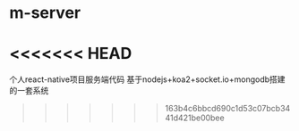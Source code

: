 # m-server
<<<<<<< HEAD
=======
个人react-native项目服务端代码
基于nodejs+koa2+socket.io+mongodb搭建的一套系统
>>>>>>> 163b4c6bbcd690c1d53c07bcb3441d421be00bee
